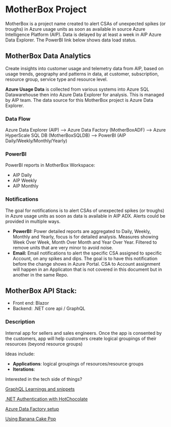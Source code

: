 # MotherBox Project
MotherBox is a project name created to alert CSAs of unexpected spikes (or troughs) in Azure usage units as soon as available in source Azure Intelligence Platform (AIP). Data is delayed by at least a week in AIP Azure Data Explorer. The PowerBI link below shows data load status.

## MotherBox Data Analytics
Create insights into customer usage and telemetry data from AIP, based on usage trends, geography and patterns in data, at customer, subscription, resource group, service type and resource level.

**Azure Usage Data** is collected from various systems into Azure SQL Datawarehouse then into Azure Data Explorer for analysis. This is managed by AIP team. The data source for this MotherBox project is Azure Data Explorer.

### Data Flow
Azure Data Explorer (AIP) --> Azure Data Factory (MotherBoxADF) --> Azure HyperScale SQL DB (MotherBoxSQLDB) --> PowerBI (AIP Daily/Weekly/Monthly/Yearly)

### PowerBI
PowerBI reports in MotherBox Workspace:
- AIP Daily
- AIP Weekly
- AIP Monthly

### Notifications
The goal for notifications is to alert CSAs of unexpected spikes (or troughs) in Azure usage units as soon as data is available in AIP ADX. Alerts could be provided in multiple ways.
- **PowerBI:** Power detailed reports are aggregated to Daily, Weekly, Monthly and Yearly, focus is for detailed analysis. Measures showing Week Over Week, Month Over Month and Year Over Year. Filtered to remove units that are very minor to avoid noise.
- **Email:** Email notifications to alert the specific CSA assigned to specific Account, on any spikes and dips. The goal is to have this notification before the change shows in Azure Portal. CSA to Account assignment will happen in an Applicaton that is not covered in this document but in another in the same Repo.

## MotherBox API **Stack**: 

- Front end: Blazor
- Backend: .NET core api / GraphQL

### Description
Internal app for sellers and sales engineers. Once the app is consented by the customers, app will help customers create logical groupings of their resources (beyond resource groups)

Ideas include:

- **Applications**: logical groupings of resources/resource groups 
- **Iterations**:


Interested in the tech side of things?

[GraphQL Learnings and snippets](./GraphQL)

[.NET Authentication with HotChocolate](../.NET/Authentication)

[Azure Data Factory setup](./ADF)

[Using Banana Cake Pop](./Banana%20Cake%20Pop/Readme.md)
